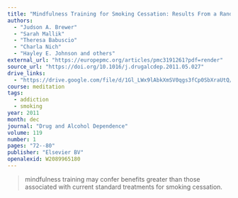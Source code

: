 ```yaml
---
title: "Mindfulness Training for Smoking Cessation: Results From a Randomized Controlled Trial"
authors:
  - "Judson A. Brewer"
  - "Sarah Mallik"
  - "Theresa Babuscio"
  - "Charla Nich"
  - "Hayley E. Johnson and others"
external_url: "https://europepmc.org/articles/pmc3191261?pdf=render"
source_url: "https://doi.org/10.1016/j.drugalcdep.2011.05.027"
drive_links:
  - "https://drive.google.com/file/d/1Gl_LWx9lAbkXmSV0qgs3fCp0SbXraUtQ/view?usp=drivesdk"
course: meditation
tags:
  - addiction
  - smoking
year: 2011
month: dec
journal: "Drug and Alcohol Dependence"
volume: 119
number: 1
pages: "72--80"
publisher: "Elsevier BV"
openalexid: W2089965180
---
```


> mindfulness training may confer benefits greater than those associated with current standard treatments for smoking cessation.

